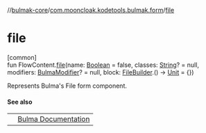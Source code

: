 //[bulmak-core](../../index.md)/[com.mooncloak.kodetools.bulmak.form](index.md)/[file](file.md)

# file

[common]\
fun FlowContent.[file](file.md)(name: [Boolean](https://kotlinlang.org/api/core/kotlin-stdlib/kotlin/-boolean/index.html) = false, classes: [String](https://kotlinlang.org/api/core/kotlin-stdlib/kotlin/-string/index.html)? = null, modifiers: [BulmaModifier](../com.mooncloak.kodetools.bulmak.modifier/-bulma-modifier/index.md)? = null, block: [FileBuilder](-file-builder/index.md).() -&gt; [Unit](https://kotlinlang.org/api/core/kotlin-stdlib/kotlin/-unit/index.html) = {})

Represents Bulma's File form component.

#### See also

| | |
|---|---|
|  | [Bulma Documentation](https://bulma.io/documentation/form/file/) |
